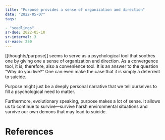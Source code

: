 ```yaml
---
title: "Purpose provides a sense of organization and direction"
date: "2022-05-07"
tags:

- "seedlings"
sr-due: 2022-05-10
sr-interval: 3
sr-ease: 250
---
```


[[thoughts/purpose]] seems to serve as a psychological tool that soothes one by giving one a sense of organization and direction. As a convergence tool, it is, therefore, also a convenience tool. It is an answer to the question "Why do you live?” One can even make the case that it is simply a deterrent to suicide.

Purpose might just be a deeply personal narrative that we tell ourselves to fill a psychological need to matter.

Furthermore, evolutionary speaking, purpose makes a lot of sense. It allows us to continue to survive—survive harsh environmental situations and survive our own demons that may lead to suicide.

# References




